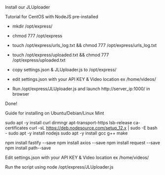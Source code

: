 Install our JLUploader

Tutorial for CentOS with NodeJS pre-installed


- mkdir /opt/express/
- chmod 777 /opt/express
- touch /opt/express/urls_log.txt && chmod 777 /opt/express/urls_log.txt
- touch /opt/express/uploaded.txt && chmod 777 /opt/express/uploaded.txt
- copy settings.json & JLUploader.js to /opt/express/
- edit settings.json with your API KEY & Video location ex /home/videos/

- Run /opt/express/JLUploader.js and launch http://server_ip:1000/ in browser

Done!


Guide for installing on Ubuntu/Debian/Linux Mint 

sudo apt -y install curl dirmngr apt-transport-https lsb-release ca-certificates
curl -sL https://deb.nodesource.com/setup_12.x | sudo -E bash -
sudo apt -y install nodejs
sudo apt -y  install gcc g++ make

npm install fastify --save
npm install axios --save
npm install request --save
npm install path--save 

Edit settings.json with your API KEY & Video location ex /home/videos/

Run the script using
node /opt/express/JLUploader.js

